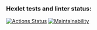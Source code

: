 ### Hexlet tests and linter status:
[![Actions Status](https://github.com/TheRadiantD3v/frontend-project-44/workflows/hexlet-check/badge.svg)](https://github.com/TheRadiantD3v/frontend-project-44/actions)
[![Maintainability](https://api.codeclimate.com/v1/badges/9ac4bd1c2dfe61653e76/maintainability)](https://codeclimate.com/github/TheRadiantD3v/frontend-project-44/maintainability)